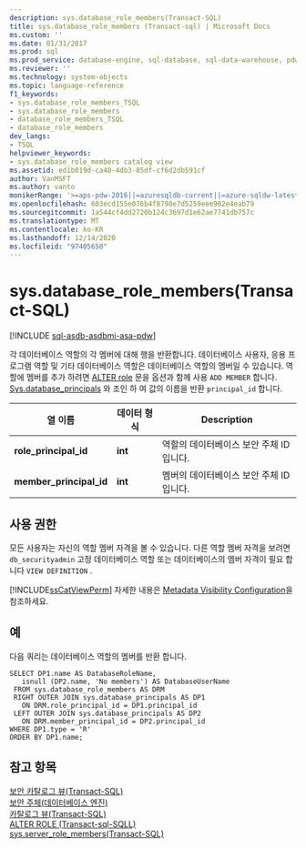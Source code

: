 ```yaml
---
description: sys.database_role_members(Transact-SQL)
title: sys.database_role_members (Transact-sql) | Microsoft Docs
ms.custom: ''
ms.date: 01/31/2017
ms.prod: sql
ms.prod_service: database-engine, sql-database, sql-data-warehouse, pdw
ms.reviewer: ''
ms.technology: system-objects
ms.topic: language-reference
f1_keywords:
- sys.database_role_members_TSQL
- sys.database_role_members
- database_role_members_TSQL
- database_role_members
dev_langs:
- TSQL
helpviewer_keywords:
- sys.database_role_members catalog view
ms.assetid: ed1b019d-ca48-4db3-85df-cf6d2db591cf
author: VanMSFT
ms.author: vanto
monikerRange: '>=aps-pdw-2016||=azuresqldb-current||=azure-sqldw-latest||>=sql-server-2016||>=sql-server-linux-2017||=azuresqldb-mi-current'
ms.openlocfilehash: 603ecd155e076b4f8798e7d5259eee902e4eab79
ms.sourcegitcommit: 1a544cf4dd2720b124c3697d1e62ae7741db757c
ms.translationtype: MT
ms.contentlocale: ko-KR
ms.lasthandoff: 12/14/2020
ms.locfileid: "97405650"
---
```

# <a name="sysdatabase_role_members-transact-sql"></a>sys.database_role_members(Transact-SQL)
[!INCLUDE [sql-asdb-asdbmi-asa-pdw](../../includes/applies-to-version/sql-asdb-asdbmi-asa-pdw.md)]

  각 데이터베이스 역할의 각 멤버에 대해 행을 반환합니다.  데이터베이스 사용자, 응용 프로그램 역할 및 기타 데이터베이스 역할은 데이터베이스 역할의 멤버일 수 있습니다. 역할에 멤버를 추가 하려면 [ALTER role](../../t-sql/statements/alter-role-transact-sql.md) 문을 옵션과 함께 사용 `ADD MEMBER` 합니다. [Sys.database_principals](../../relational-databases/system-catalog-views/sys-database-principals-transact-sql.md) 와 조인 하 여 값의 이름을 반환 `principal_id` 합니다.
  
|열 이름|데이터 형식|Description|  
|-----------------|---------------|-----------------|  
|**role_principal_id**|**int**|역할의 데이터베이스 보안 주체 ID입니다.|  
|**member_principal_id**|**int**|멤버의 데이터베이스 보안 주체 ID입니다.|  
  
## <a name="permissions"></a>사용 권한  
 모든 사용자는 자신의 역할 멤버 자격을 볼 수 있습니다. 다른 역할 멤버 자격을 보려면 `db_securityadmin` 고정 데이터베이스 역할 또는 데이터베이스의 멤버 자격이 필요 합니다 `VIEW DEFINITION` .  
  
 [!INCLUDE[ssCatViewPerm](../../includes/sscatviewperm-md.md)] 자세한 내용은 [Metadata Visibility Configuration](../../relational-databases/security/metadata-visibility-configuration.md)을 참조하세요.  
  
## <a name="example"></a>예  
 다음 쿼리는 데이터베이스 역할의 멤버를 반환 합니다.  
  
```  
SELECT DP1.name AS DatabaseRoleName,   
   isnull (DP2.name, 'No members') AS DatabaseUserName   
 FROM sys.database_role_members AS DRM  
 RIGHT OUTER JOIN sys.database_principals AS DP1  
   ON DRM.role_principal_id = DP1.principal_id  
 LEFT OUTER JOIN sys.database_principals AS DP2  
   ON DRM.member_principal_id = DP2.principal_id  
WHERE DP1.type = 'R'
ORDER BY DP1.name;  
```  
  
## <a name="see-also"></a>참고 항목  
 [보안 카탈로그 뷰&#40;Transact-SQL&#41;](../../relational-databases/system-catalog-views/security-catalog-views-transact-sql.md)   
 [보안 주체&#40;데이터베이스 엔진&#41;](../../relational-databases/security/authentication-access/principals-database-engine.md)   
 [카탈로그 뷰&#40;Transact-SQL&#41;](../../relational-databases/system-catalog-views/catalog-views-transact-sql.md)  
[ALTER ROLE (Transact-sql-SQLL)](../../t-sql/statements/alter-role-transact-sql.md)      
[sys.server_role_members(Transact-SQL)](../../relational-databases/system-catalog-views/sys-server-role-members-transact-sql.md)   
  


